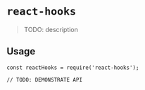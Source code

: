 # `react-hooks`

> TODO: description

## Usage

```
const reactHooks = require('react-hooks');

// TODO: DEMONSTRATE API
```
